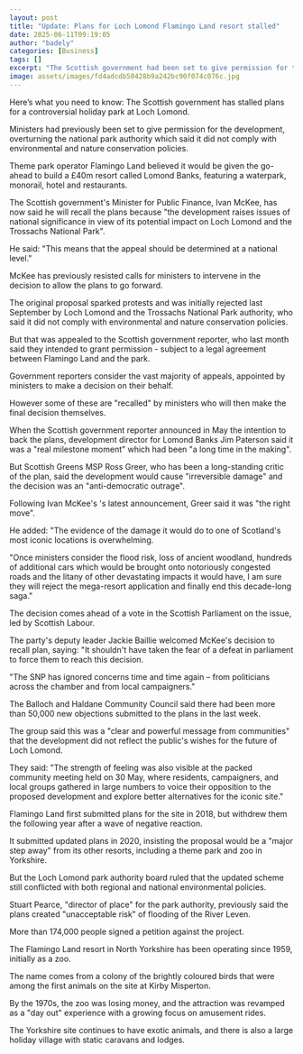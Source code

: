 ```yaml
---
layout: post
title: "Update: Plans for Loch Lomond Flamingo Land resort stalled"
date: 2025-06-11T09:19:05
author: "badely"
categories: [Business]
tags: []
excerpt: "The Scottish government had been set to give permission for the park  after overturning the decision of the national park authority."
image: assets/images/fd4adcdb50428b9a242bc90f074c076c.jpg
---
```


Here’s what you need to know: The Scottish government has stalled plans for a controversial holiday park at Loch Lomond.

Ministers had previously been set to give permission for the development, overturning the national park authority which said it did not comply with environmental and nature conservation policies.

Theme park operator Flamingo Land believed it would be given the go-ahead to build a £40m resort called Lomond Banks, featuring a waterpark, monorail, hotel and restaurants.

The Scottish government's Minister for Public Finance, Ivan McKee, has now said he will recall the plans because "the development raises issues of national significance in view of its potential impact on Loch Lomond and the Trossachs National Park".

He said: "This means that the appeal should be determined at a national level."

McKee has previously resisted calls for ministers to intervene in the decision to allow the plans to go forward.

The original proposal sparked protests and was initially rejected last September by Loch Lomond and the Trossachs National Park authority, who said it did not comply with environmental and nature conservation policies.

But that was appealed to the Scottish government reporter, who last month said they intended to grant permission - subject to a legal agreement between Flamingo Land and the park.

Government reporters consider the vast majority of appeals, appointed by ministers  to make a decision on their behalf. 

However some of these are "recalled" by ministers who will then make the final decision themselves.

When the Scottish government reporter announced in May the intention to back the plans, development director for Lomond Banks Jim Paterson said it was a "real milestone moment" which had been "a long time in the making".

But Scottish Greens MSP Ross Greer, who has been a long-standing critic of the plan, said the development would cause "irreversible damage" and the decision was an "anti-democratic outrage".

Following Ivan McKee's 's latest announcement, Greer said it was "the right move".

He added:  "The evidence of the damage it would do to one of Scotland's most iconic locations is overwhelming.

"Once ministers consider the flood risk, loss of ancient woodland, hundreds of additional cars which would be brought onto notoriously congested roads and the litany of other devastating impacts it would have, I am sure they will reject the mega-resort application and finally end this decade-long saga."

The decision comes ahead of a vote in the Scottish Parliament on the issue, led by Scottish Labour.

The party's deputy leader Jackie Baillie welcomed McKee's decision to recall plan, saying: "It shouldn't have taken the fear of a defeat in parliament to force them to reach this decision.

"The SNP has ignored concerns time and time again – from politicians across the chamber and from local campaigners."

The Balloch and Haldane Community Council said there had been more than 50,000 new objections submitted to the plans in the last week.

The group said this was a "clear and powerful message from communities" that the development did not reflect the public's wishes for the future of Loch Lomond.

They said: "The strength of feeling was also visible at the packed community meeting held on 30 May, where residents, campaigners, and local groups gathered in large numbers to voice their opposition to the proposed development and explore better alternatives for the iconic site."

Flamingo Land first submitted plans for the site in 2018, but withdrew them the following year after a wave of negative reaction.

It submitted updated plans in 2020, insisting the proposal would be a "major step away" from its other resorts, including a theme park and zoo in Yorkshire.

But the Loch Lomond park authority board ruled that the updated scheme still conflicted with both regional and national environmental policies.

Stuart Pearce, "director of place" for the park authority, previously said the plans created "unacceptable risk" of flooding of the River Leven.

More than 174,000 people signed a petition against the project.

The Flamingo Land resort in North Yorkshire has been operating since 1959, initially as a zoo.

The name comes from a colony of the brightly coloured birds that were among the first animals on the site at Kirby Misperton.

By the 1970s, the zoo was losing money, and the attraction was revamped as a "day out" experience with a growing focus on amusement rides.

The Yorkshire site continues to have exotic animals, and there is also a large holiday village with static caravans and lodges.

